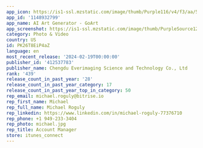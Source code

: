```yaml
---
app_icon: https://is1-ssl.mzstatic.com/image/thumb/Purple116/v4/f3/aa/50/f3aa500f-179b-99aa-089f-8fd2d5023add/AppIcon-1x_U007emarketing-0-7-0-85-220-0.png/1024x1024bb.png
app_id: '1148932799'
app_name: AI Art Generator - GoArt
app_screenshot: https://is1-ssl.mzstatic.com/image/thumb/PurpleSource122/v4/fa/c2/9e/fac29e8f-ba6d-c21e-1a66-1128c0c1a920/c4108a84-a70d-4cc8-8cb0-fb187fb3f624_ios_Uff1a6.5___U56fe1-_U6587_U751f_U56fe1.jpg/1284x2778bb.png
category: Photo & Video
country: US
id: PK26T8EiP4aZ
language: en
most_recent_release: '2024-02-19T00:00:00'
publisher_id: '412537783'
publisher_name: Chengdu Everimaging Science and Technology Co., Ltd
rank: '439'
release_count_in_past_year: '28'
release_count_in_past_year_category: 17
release_count_in_past_year_top_in_category: 50
rep_email: michael.roguly@bitrise.io
rep_first_name: Michael
rep_full_name: Michael Roguly
rep_linkedin: https://www.linkedin.com/in/michael-roguly-77376710
rep_phone: +1 949-233-3404
rep_photo: michael.jpg
rep_title: Account Manager
store: itunes_connect
---
```

